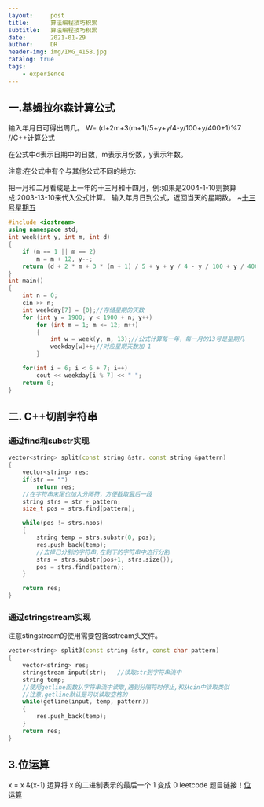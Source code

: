 ```yaml
---
layout:     post
title:      算法编程技巧积累
subtitle:   算法编程技巧积累
date:       2021-01-29
author:     DR
header-img: img/IMG_4158.jpg
catalog: true
tags:
    - experience
---
```

## 一.基姆拉尔森计算公式
输入年月日可得出周几。
W= (d+2m+3(m+1)/5+y+y/4-y/100+y/400+1)%7 //C++计算公式

在公式中d表示日期中的日数，m表示月份数，y表示年数。

注意:在公式中有个与其他公式不同的地方:

把一月和二月看成是上一年的十三月和十四月，例:如果是2004-1-10则换算成:2003-13-10来代入公式计算。
输入年月日到公式，返回当天的星期数。
~[十三号星期五](https://www.acwing.com/problem/content/1343/)
```Cpp
#include <iostream>
using namespace std;
int week(int y, int m, int d)
{
    if (m == 1 || m == 2)
        m = m + 12, y--;
    return (d + 2 * m + 3 * (m + 1) / 5 + y + y / 4 - y / 100 + y / 400 + 1) % 7;//公式
}
int main()
{
    int n = 0;
    cin >> n;
    int weekday[7] = {0};//存储星期的天数
    for (int y = 1900; y < 1900 + n; y++)
        for (int m = 1; m <= 12; m++)
        {
            int w = week(y, m, 13);//公式计算每一年，每一月的13号是星期几
            weekday[w]++;//对应星期天数加 1
        }

    for(int i = 6; i < 6 + 7; i++)
        cout << weekday[i % 7] << " ";
    return 0;
}
```
## 二. C++切割字符串
### 通过find和substr实现
```Cpp
vector<string> split(const string &str, const string &pattern)
{
    vector<string> res;
    if(str == "")
        return res;
    //在字符串末尾也加入分隔符，方便截取最后一段
    string strs = str + pattern;
    size_t pos = strs.find(pattern);

    while(pos != strs.npos)
    {
        string temp = strs.substr(0, pos);
        res.push_back(temp);
        //去掉已分割的字符串,在剩下的字符串中进行分割
        strs = strs.substr(pos+1, strs.size());
        pos = strs.find(pattern);
    }

    return res;
}
```
### 通过stringstream实现
注意stingstream的使用需要包含sstream头文件。
```Cpp
vector<string> split3(const string &str, const char pattern)
{
    vector<string> res;
    stringstream input(str);   //读取str到字符串流中
    string temp;
    //使用getline函数从字符串流中读取,遇到分隔符时停止,和从cin中读取类似
    //注意,getline默认是可以读取空格的
    while(getline(input, temp, pattern))
    {
        res.push_back(temp);
    }
    return res;
}
```

## 3.位运算
x = x &(x-1) 运算将 x 的二进制表示的最后一个 1 变成 0
leetcode 题目链接！[位运算](https://leetcode-cn.com/problems/counting-bits/solution/bi-te-wei-ji-shu-by-leetcode-solution-0t1i/)
 
